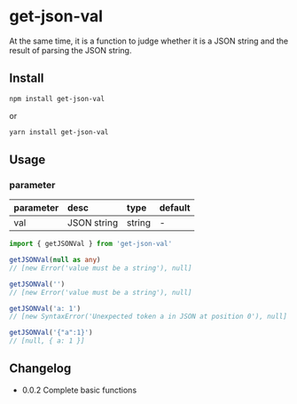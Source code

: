 # get-json-val

At the same time, it is a function to judge whether it is a JSON string and the result of parsing the JSON string.

## Install

```bash
npm install get-json-val
```

or

```bash
yarn install get-json-val
```

## Usage

### parameter

| parameter                 | desc                 | type                 | default                      |
| :----------------- | :----------------- | :----------------- | :----------------------- |
| val       |   JSON string    | string | -                        |

```ts
import { getJSONVal } from 'get-json-val'

getJSONVal(null as any)
// [new Error('value must be a string'), null]

getJSONVal('')
// [new Error('value must be a string'), null]

getJSONVal('a: 1')
// [new SyntaxError('Unexpected token a in JSON at position 0'), null]

getJSONVal('{"a":1}')
// [null, { a: 1 }]
```

## Changelog
- 0.0.2 Complete basic functions


